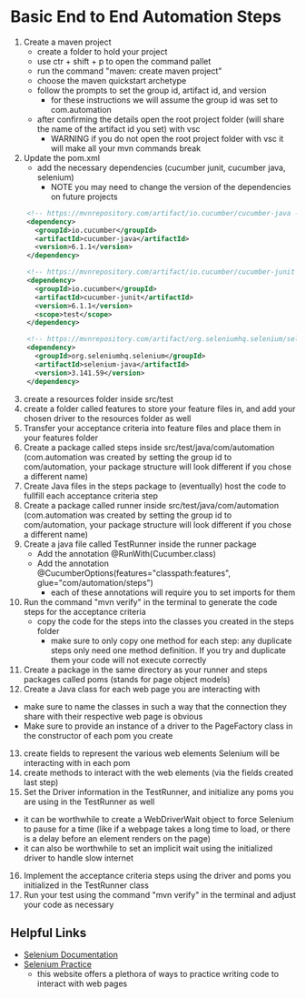 # Basic End to End Automation Steps
1. Create a maven project
    - create a folder to hold your project
    - use ctr + shift + p to open the command pallet
    - run the command "maven: create maven project"
    - choose the maven quickstart archetype
    - follow the prompts to set the group id, artifact id, and version
        - for these instructions we will assume the group id was set to com.automation
    - after confirming the details open the root project folder (will share the name of the artifact id you set) with vsc
        - WARNING if you do not open the root project folder with vsc it will make all your mvn commands break
2. Update the pom.xml
    - add the necessary dependencies (cucumber junit, cucumber java, selenium)
        - NOTE you may need to change the version of the dependencies on future projects
```xml
    <!-- https://mvnrepository.com/artifact/io.cucumber/cucumber-java -->
    <dependency>
      <groupId>io.cucumber</groupId>
      <artifactId>cucumber-java</artifactId>
      <version>6.1.1</version>
    </dependency>

    <!-- https://mvnrepository.com/artifact/io.cucumber/cucumber-junit -->
    <dependency>
      <groupId>io.cucumber</groupId>
      <artifactId>cucumber-junit</artifactId>
      <version>6.1.1</version>
      <scope>test</scope>
    </dependency>

    <!-- https://mvnrepository.com/artifact/org.seleniumhq.selenium/selenium-java -->
    <dependency>
      <groupId>org.seleniumhq.selenium</groupId>
      <artifactId>selenium-java</artifactId>
      <version>3.141.59</version>
    </dependency>
```
3. create a resources folder inside src/test 
4. create a folder called features to store your feature files in, and add your chosen driver to the resources folder as well
5. Transfer your acceptance criteria into feature files and place them in your features folder
6. Create a package called steps inside src/test/java/com/automation (com.automation was created by setting the group id to com/automation, your package structure will look different if you chose a different name)
7. Create Java files in the steps package to (eventually) host the code to fullfill each acceptance criteria step
8. Create a package called runner inside src/test/java/com/automation (com.automation was created by setting the group id to com/automation, your package structure will look different if you chose a different name)
9. Create a java file called TestRunner inside the runner package
    - Add the annotation @RunWith(Cucumber.class)
    - Add the annotation @CucumberOptions(features="classpath:features", glue="com/automation/steps")
        - each of these annotations will require you to set imports for them
10. Run the command "mvn verify" in the terminal to generate the code steps for the acceptance criteria
    - copy the code for the steps into the classes you created in the steps folder
        - make sure to only copy one method for each step: any duplicate steps only need one method definition. If you try and duplicate them your code will not execute correctly
11. Create a package in the same directory as your runner and steps packages called poms (stands for page object models)
12. Create a Java class for each web page you are interacting with
  - make sure to name the classes in such a way that the connection they share with their respective web page is obvious
  - Make sure to provide an instance of a driver to the PageFactory class in the constructor of each pom you create
13. create fields to represent the various web elements Selenium will be interacting with in each pom
14. create methods to interact with the web elements (via the fields created last step)
15. Set the Driver information in the TestRunner, and initialize any poms you are using in the TestRunner as well
  - it can be worthwhile to create a WebDriverWait object to force Selenium to pause for a time (like if a webpage takes a long time to load, or there is a delay before an element renders on the page)
  - it can also be worthwhile to set an implicit wait using the initialized driver to handle slow internet
16. Implement the acceptance criteria steps using the driver and poms you initialized in the TestRunner class
17. Run your test using the command "mvn verify" in the terminal and adjust your code as necessary

## Helpful Links
- [Selenium Documentation](https://www.selenium.dev/documentation/) 
- [Selenium Practice](https://demo.seleniumeasy.com/)
  - this website offers a plethora of ways to practice writing code to interact with web pages
